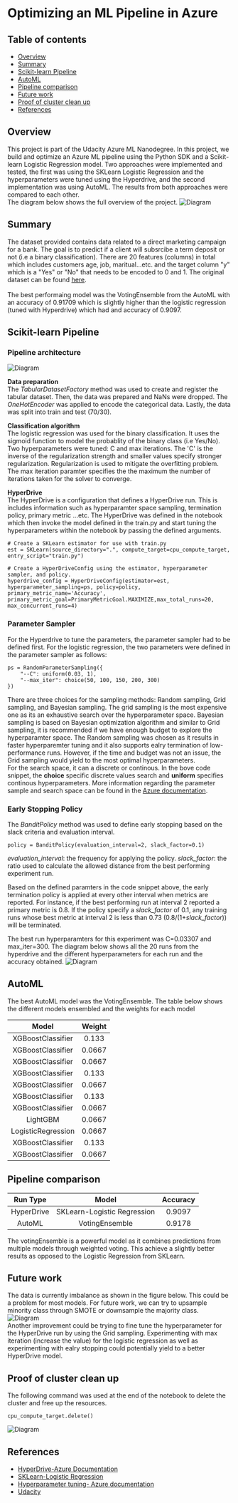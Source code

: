 # Optimizing an ML Pipeline in Azure

## Table of contents
* [Overview](#Overview)
* [Summary](#Summary)
* [Scikit-learn Pipeline](#Scikit-learn-Pipeline)
* [AutoML](#AutoML)
* [Pipeline comparison](#Pipeline-comparison)
* [Future work](#Future-work)
* [Proof of cluster clean up](#Proof-of-cluster-clean-up)
* [References](#References)

## Overview
This project is part of the Udacity Azure ML Nanodegree.
In this project, we build and optimize an Azure ML pipeline using the Python SDK and a Scikit-learn Logistic Regression model. Two approaches were implemented and tested, the first was using the SKLearn Logistic Regression and the hyperparameters were tuned using the Hyperdrive, and the second implementation was using AutoML. The results from both approaches were compared to each other. <br>
The diagram below shows the full overview of the project.
![Diagram](images/project_overview.png?raw=true )


## Summary
The dataset provided contains data related to a direct marketing campaign for a bank. The goal is to predict if a client will subsrcibe a term deposit or not (i.e a binary classification). There are 20 features (columns) in total which includes customers age, job, maritual...etc. and the target column "y" which is a "Yes" or "No" that needs to be encoded to 0 and 1. The original dataset can be found [here](https://archive.ics.uci.edu/ml/datasets/bank+marketing). <br> <br>
The best performaing model was the VotingEnsemble from the AutoML with an accuracy of 0.91709 which is slightly higher than the logistic regression (tuned with Hyperdrive) which had and accuracy of 0.9097.

## Scikit-learn Pipeline
### Pipeline architecture
![Diagram](images/pipeline_architect.png?raw=true)

**Data preparation** <br>
The _TabularDatasetFactory_ method was used to create and register the tabular dataset. Then, the data was prepared and NaNs were dropped. The _OneHotEncoder_ was applied to encode the categorical data. Lastly, the data was split into train and test (70/30).

**Classification algorithm** <br>
The logistic regression was used for the binary classification. It uses the sigmoid function to model the probablity of the binary class (i.e Yes/No). Two hyperparameters were tuned: C and max iterations. The 'C' is the inverse of the regularization strength and smaller values specify stronger regularization. Regularization is used to mitigate the overfitting problem. The max iteration paramter specifies the the maximum the number of iterations taken for the solver to converge.

**HyperDrive** <br>
The HyperDrive is a configuration that defines a HyperDrive run. This is includes information such as hyperparamter space sampling, termination policy, primary metric ...etc. The HyperDrive was defined in the notebook which then invoke the model defined in the train.py and start tuning the hyperparameters within the notebook by passing the defined arguments. 
```
# Create a SKLearn estimator for use with train.py
est = SKLearn(source_directory=".", compute_target=cpu_compute_target, entry_script="train.py")

# Create a HyperDriveConfig using the estimator, hyperparameter sampler, and policy.
hyperdrive_config = HyperDriveConfig(estimator=est, hyperparameter_sampling=ps, policy=policy, primary_metric_name='Accuracy', primary_metric_goal=PrimaryMetricGoal.MAXIMIZE,max_total_runs=20, max_concurrent_runs=4)
```

### Parameter Sampler
For the Hyperdrive to tune the parameters, the parameter sampler had to be defined first. For the logistic regression, the two parameters were defined in the parameter sampler as follows:
```
ps = RandomParameterSampling({
    "--C": uniform(0.03, 1),
    "--max_iter": choice(50, 100, 150, 200, 300)
})
```
There are three choices for the sampling methods: Random sampling, Grid sampling, and Bayesian sampling. The grid sampling is the most expensive one as its an exhaustive search over the hyperparameter space. Bayesian sampling is based on Bayesian optimization algorithm and similar to Grid sampling, it is recommended if we have enough budget to explore the hyperparamter space. The Random sampling was chosen as it results in faster hyperparemter tuning and it also supports ealry termination of low-performance runs. However, if the time and budget was not an issue, the Grid sampling would yield to the most optimal hyperparameters.  <br> For the search space, it can a discrete or continous. In the bove code snippet, the **choice** specific discrete values search and **uniform** specifies continous hyperparameters. More information regarding the parameter sample and search space can be found in the [Azure documentation](https://docs.microsoft.com/en-us/azure/machine-learning/how-to-tune-hyperparameters).

### Early Stopping Policy
The _BanditPolicy_ method was used to define early stopping based on the slack criteria and evaluation interval.
```
policy = BanditPolicy(evaluation_interval=2, slack_factor=0.1)
```
_evaluation_interval_: the frequency for applying the policy.
_slack_factor_: the ratio used to calculate the allowed distance from the best performing experiment run.

Based on the defined paramters in the code snippet above, the early termination policy is applied at every other interval when metrics are reported. For instance, if the best performing run at interval 2 reported a primary metric is 0.8. If the policy specify a _slack_factor_ of 0.1, any training runs whose best metric at interval 2 is less than 0.73 (0.8/(1+_slack_factor_)) will be terminated.

The best run hyperparamters for this experiment was C=0.03307 and max_iter=300. The diagram below shows all the 20 runs from the hyperdrive and the different hyperparameters for each run and the accuracy obtained. 
![Diagram](images/hyperdrive_run_accuracy.png?raw=true)


## AutoML
The best AutoML model was the VotingEnsemble. The table below shows the different models ensembled and the weights for each model

| Model |  Weight | 
| :---: | :---: | 
| XGBoostClassifier | 0.133 |
| XGBoostClassifier | 0.0667 |
| XGBoostClassifier | 0.0667 |
| XGBoostClassifier | 0.133 |
| XGBoostClassifier | 0.0667 |
| XGBoostClassifier | 0.133 |
| XGBoostClassifier | 0.0667 |
| LightGBM | 0.0667 |
| LogisticRegression | 0.0667 |
| XGBoostClassifier | 0.133 |
| XGBoostClassifier | 0.0667 |




## Pipeline comparison

| Run Type |  Model | Accuracy |
| :---: | :---: | :---: | 
| HyperDrive  | SKLearn-Logistic Regression  | 0.9097 |
| AutoML  | VotingEnsemble | 0.9178 |

The votingEnsemble is a powerful model as it combines predictions from multiple models through weighted voting. This achieve a slightly better results as opposed to the Logistic Regression from SKLearn. 



## Future work
The data is currently imbalance as shown in the figure below. This could be a problem for most models. For future work, we can try to upsample minority class through SMOTE or downsample the majority class.
![Diagram](images/data_imbalance.png?raw=true)
<br>
Another improvement could be trying to fine tune the hyperparameter for the HyperDrive run by using the Grid sampling. Experimenting with max iteration (increase the value) for the logistic regression as well as experimenting with ealry stopping could potentially yield to a better HyperDrive model.  

## Proof of cluster clean up
The following command was used at the end of the notebook to delete the cluster and free up the resources.
```
cpu_compute_target.delete()
```
![Diagram](images/cluster_cleanup.png?raw=true)

## References
* [HyperDrive-Azure Documentation](https://docs.microsoft.com/en-us/python/api/azureml-train-core/azureml.train.hyperdrive.hyperdriveconfig?view=azure-ml-py) 
* [SKLearn-Logistic Regression](https://scikit-learn.org/stable/modules/generated/sklearn.linear_model.LogisticRegression.html)
* [Hyperparameter tuning- Azure documentation](https://docs.microsoft.com/en-us/azure/machine-learning/how-to-tune-hyperparameters)
* [Udacity](https://www.udacity.com/course/machine-learning-engineer-for-microsoft-azure-nanodegree--nd00333)
